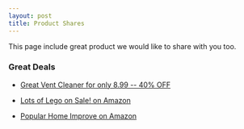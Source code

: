 ```yaml
---
layout: post
title: Product Shares
---
```

This page include great product  we would like to share with you too. 

<script>
window.fbq('track', 'ViewContent', {"page": "products share"});
</script>

### Great Deals 

* [Great Vent Cleaner for only 8.99 -- 40% OFF](https://www.amazon.com/dp/B08SBQBF2R?tag=zeeyproducts-20&th=1)


* <a target="_blank" href="https://www.amazon.com/stores/page/077D4C49-D51B-4986-A5EC-DCAF277B1704?&_encoding=UTF8&tag=zeeyproducts-20&linkCode=ur2&linkId=3e2fa31d606eb05b5f77504912954083&camp=1789&creative=9325">Lots of Lego on Sale! on Amazon</a>

* <a target="_blank" href="https://www.amazon.com/b?_encoding=UTF8&tag=zeeyproducts-20&linkCode=ur2&linkId=5fbed55a701bb1ab93a13a3eb0281db5&camp=1789&creative=9325&node=228013">Popular Home Improve on Amazon</a>